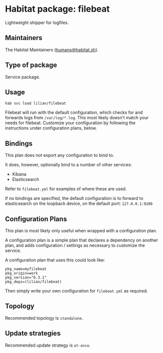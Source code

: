 # Habitat package: filebeat

Lightweight shipper for logfiles.

## Maintainers

The Habitat Maintainers (humans@habitat.sh).

## Type of package

Service package.

## Usage

```
hab svc load lilian/filebeat
```

Filebeat will run with the default configuration, which checks for and forwards logs from `/var/log/*.log`. This most likely doesn't match your needs for filebeat. Customize your configuration by following the instructions under configuration plans, below.

## Bindings

This plan does not export any configuration to bind to.

It does, however, optionally bind to a number of other services:

* Kibana
* Elasticsearch

Refer to `filebeat.yml` for examples of where these are used.

If no bindings are specified, the default configuration is to forward to elasticsearch on the loopback device, on the default port: `127.0.0.1:9200`

## Configuration Plans

This plan is most likely only useful when wrapped with a configuration plan.

A configuration plan is a simple plan that declares a dependency on another plan, and adds configuration / settings as necessary to customize the service.

A configuration plan that uses this could look like:

```
pkg_name=myfilebeat
pkg_origin=work
pkg_version="6.3.1"
pkg_deps=(lilian/filebeat)
```

Then simply write your own configuration for `filebeat.yml` as required.

## Topology

Recommended topology is `standalone`.

## Update strategies

Recommended update strategy is `at-once`.
